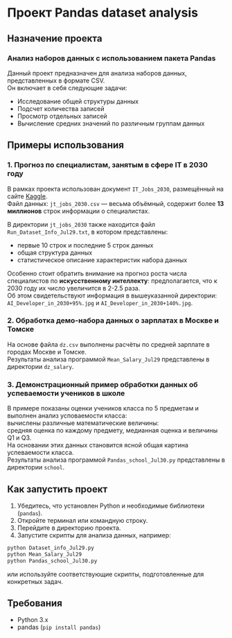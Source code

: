 #  Проект Pandas dataset analysis

## Назначение проекта
### Анализ наборов данных с использованием пакета Pandas

Данный проект предназначен для анализа наборов данных, представленных в формате CSV. <br/>
Он включает в себя следующие задачи:

- Исследование общей структуры данных
- Подсчет количества записей
- Просмотр отдельных записей
- Вычисление средних значений по различным группам данных

## Примеры использования

### 1. Прогноз по специалистам, занятым в сфере IT в 2030 году

В рамках проекта использован документ `IT_Jobs_2030`, размещённый 
на сайте [Kaggle](https://www.kaggle.com/datasets/tusharsethi1685/it-jobs-2030).  
Файл данных: `jt_jobs_2030.csv` — весьма объёмный, содержит более __13 миллионов__ строк информации 
о специалистах.  

В директории `jt_jobs_2030` также находится файл `Run_Dataset_Info_Jul29.txt`, в котором представлены:
- первые 10 строк и последние 5 строк данных
- общая структура данных
- статистическое описание характеристик набора данных

Особенно стоит обратить внимание на прогноз роста числа специалистов по __искусственному интеллекту__: 
предполагается, что к 2030 году их число увеличится в 2-2.5 раза.  
Об этом свидетельствуют информация в вышеуказанной директории: <br/>
`AI_Developer_in_2030+95%.jpg` и `AI_Developer_in_2030+140%.jpg`.

### 2. Обработка демо-набора данных о зарплатах в Москве и Томске

На основе файла `dz.csv` выполнены расчёты по средней зарплате в городах Москве и Томске.  
Результаты анализа программой `Mean_Salary_Jul29` представлены в директории `dz_salary`.  

### 3. Демонстрационный пример обработки данных об успеваемости учеников в школе

В примере показаны оценки учеников класса по 5 предметам и выполнен анализ усповаемости класса:  
вычислены различные математические величины: <br/>
средняя оценка по каждому предмету, медианная оценка и величины Q1 и Q3. <br/>
На основании этих данных становится ясной общая картина успеваемости класса.  <br/>
Результаты анализа программой `Pandas_school_Jul30.py` представлены в директории `school`.  

## Как запустить проект

1. Убедитесь, что установлен Python и необходимые библиотеки (`pandas`).
2. Откройте терминал или командную строку.
3. Перейдите в директорию проекта.
4. Запустите скрипты для анализа данных, например:
```bash
python Dataset_info_Jul29.py
python Mean_Salary_Jul29
python Pandas_school_Jul30.py
```
или используйте соответствующие скрипты, подготовленные для конкретных задач.

## Требования
- Python 3.x  
- pandas (`pip install pandas`)  
